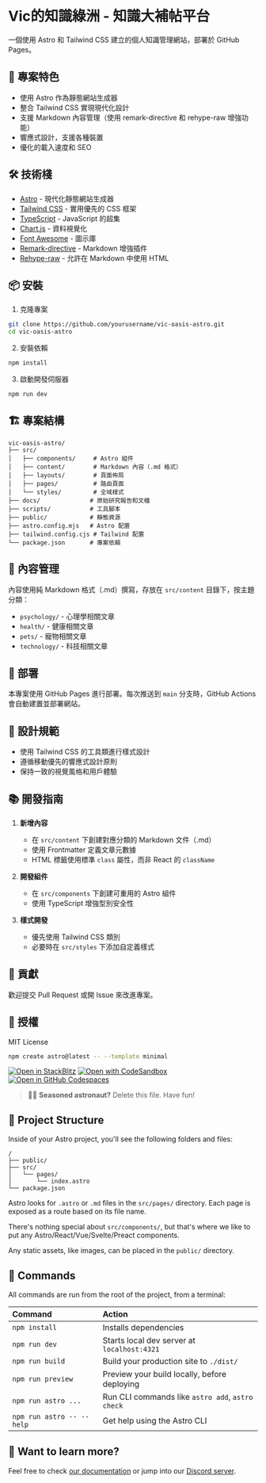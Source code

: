 # Vic的知識綠洲 - 知識大補帖平台

一個使用 Astro 和 Tailwind CSS 建立的個人知識管理網站，部署於 GitHub Pages。

## 🚀 專案特色

- 使用 Astro 作為靜態網站生成器
- 整合 Tailwind CSS 實現現代化設計
- 支援 Markdown 內容管理（使用 remark-directive 和 rehype-raw 增強功能）
- 響應式設計，支援各種裝置
- 優化的載入速度和 SEO

## 🛠️ 技術棧

- [Astro](https://astro.build/) - 現代化靜態網站生成器
- [Tailwind CSS](https://tailwindcss.com/) - 實用優先的 CSS 框架
- [TypeScript](https://www.typescriptlang.org/) - JavaScript 的超集
- [Chart.js](https://www.chartjs.org/) - 資料視覺化
- [Font Awesome](https://fontawesome.com/) - 圖示庫
- [Remark-directive](https://github.com/remarkjs/remark-directive) - Markdown 增強插件
- [Rehype-raw](https://github.com/rehypejs/rehype-raw) - 允許在 Markdown 中使用 HTML

## 📦 安裝

1. 克隆專案
```bash
git clone https://github.com/yourusername/vic-oasis-astro.git
cd vic-oasis-astro
```

2. 安裝依賴
```bash
npm install
```

3. 啟動開發伺服器
```bash
npm run dev
```

## 🏗️ 專案結構

```
vic-oasis-astro/
├── src/
│   ├── components/     # Astro 組件
│   ├── content/        # Markdown 內容（.md 格式）
│   ├── layouts/        # 頁面佈局
│   ├── pages/          # 路由頁面
│   └── styles/         # 全域樣式
├── docs/              # 原始研究報告和文檔
├── scripts/           # 工具腳本
├── public/            # 靜態資源
├── astro.config.mjs   # Astro 配置
├── tailwind.config.cjs # Tailwind 配置
└── package.json       # 專案依賴
```

## 📝 內容管理

內容使用純 Markdown 格式（.md）撰寫，存放在 `src/content` 目錄下，按主題分類：

- `psychology/` - 心理學相關文章
- `health/` - 健康相關文章
- `pets/` - 寵物相關文章
- `technology/` - 科技相關文章

## 🚀 部署

本專案使用 GitHub Pages 進行部署。每次推送到 `main` 分支時，GitHub Actions 會自動建置並部署網站。

## 🎨 設計規範

- 使用 Tailwind CSS 的工具類進行樣式設計
- 遵循移動優先的響應式設計原則
- 保持一致的視覺風格和用戶體驗

## 📚 開發指南

1. **新增內容**
   - 在 `src/content` 下創建對應分類的 Markdown 文件（.md）
   - 使用 Frontmatter 定義文章元數據
   - HTML 標籤使用標準 `class` 屬性，而非 React 的 `className`

2. **開發組件**
   - 在 `src/components` 下創建可重用的 Astro 組件
   - 使用 TypeScript 增強型別安全性

3. **樣式開發**
   - 優先使用 Tailwind CSS 類別
   - 必要時在 `src/styles` 下添加自定義樣式

## 🤝 貢獻

歡迎提交 Pull Request 或開 Issue 來改進專案。

## 📄 授權

MIT License

```sh
npm create astro@latest -- --template minimal
```

[![Open in StackBlitz](https://developer.stackblitz.com/img/open_in_stackblitz.svg)](https://stackblitz.com/github/withastro/astro/tree/latest/examples/minimal)
[![Open with CodeSandbox](https://assets.codesandbox.io/github/button-edit-lime.svg)](https://codesandbox.io/p/sandbox/github/withastro/astro/tree/latest/examples/minimal)
[![Open in GitHub Codespaces](https://github.com/codespaces/badge.svg)](https://codespaces.new/withastro/astro?devcontainer_path=.devcontainer/minimal/devcontainer.json)

> 🧑‍🚀 **Seasoned astronaut?** Delete this file. Have fun!

## 🚀 Project Structure

Inside of your Astro project, you'll see the following folders and files:

```text
/
├── public/
├── src/
│   └── pages/
│       └── index.astro
└── package.json
```

Astro looks for `.astro` or `.md` files in the `src/pages/` directory. Each page is exposed as a route based on its file name.

There's nothing special about `src/components/`, but that's where we like to put any Astro/React/Vue/Svelte/Preact components.

Any static assets, like images, can be placed in the `public/` directory.

## 🧞 Commands

All commands are run from the root of the project, from a terminal:

| Command                   | Action                                           |
| :------------------------ | :----------------------------------------------- |
| `npm install`             | Installs dependencies                            |
| `npm run dev`             | Starts local dev server at `localhost:4321`      |
| `npm run build`           | Build your production site to `./dist/`          |
| `npm run preview`         | Preview your build locally, before deploying     |
| `npm run astro ...`       | Run CLI commands like `astro add`, `astro check` |
| `npm run astro -- --help` | Get help using the Astro CLI                     |

## 👀 Want to learn more?

Feel free to check [our documentation](https://docs.astro.build) or jump into our [Discord server](https://astro.build/chat).
